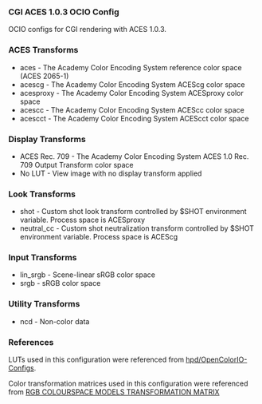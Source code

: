 
### CGI ACES 1.0.3 OCIO Config
OCIO configs for CGI rendering with ACES 1.0.3.

### ACES Transforms
* aces - The Academy Color Encoding System reference color space (ACES 2065-1)
* acescg - The Academy Color Encoding System ACEScg color space
* acesproxy - The Academy Color Encoding System ACESproxy color space
* acescc - The Academy Color Encoding System ACEScc color space
* acescct - The Academy Color Encoding System ACEScct color space

### Display Transforms
* ACES Rec. 709 - The Academy Color Encoding System ACES 1.0 Rec. 709 Output Transform color space
* No LUT - View image with no display transform applied

### Look Transforms
* shot - Custom shot look transform controlled by $SHOT environment variable. Process space is ACESproxy
* neutral_cc - Custom shot neutralization transform controlled by $SHOT environment variable. Process space is ACEScg

### Input Transforms
* lin_srgb - Scene-linear sRGB color space
* srgb - sRGB color space

### Utility Transforms
* ncd - Non-color data

### References
LUTs used in this configuration were referenced from [hpd/OpenColorIO-Configs](https://github.com/hpd/OpenColorIO-Configs.git).

Color transformation matrices used in this configuration were referenced from [RGB COLOURSPACE MODELS TRANSFORMATION MATRIX](https://www.colour-science.org:8010/apps/rgb_colourspace_models_transformation_matrix)